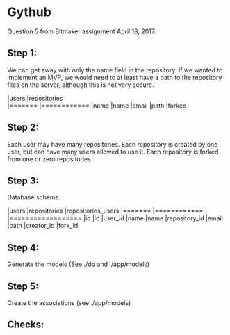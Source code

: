 # Gythub

Question 5 from Bitmaker assignment April 18, 2017.

## Step 1:
We can get away with only the name field in the repository. If we wanted to
implement an MVP, we would need to at least have a path to the repository files
on the server, although this is not very secure.

|users          |repositories   
|=======        |============
|name           |name
|email          |path
                |forked


## Step 2:
Each user may have many repositories. Each repository is created by one user,
but can have many users allowed to use it. Each repository is forked from one
or zero repositories.

## Step 3:
Database schema.

|users          |repositories  |repositories_users 
|=======        |============  |==================
|id             |id            |user_id
|name           |name          |repository_id
|email          |path
                |creator_id
                |fork_id

## Step 4:
Generate the models
(See ./db and ./app/models)

## Step 5:
Create the associations
(see ./app/models)

## Checks:
``` Ruby


```
